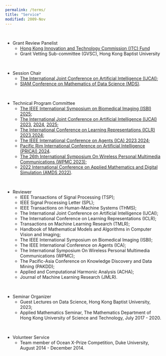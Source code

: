 ```yaml
---
permalink: /terms/
title: "Service"
modified: 2009-Nov
---
```

<br>

* Grant Review Panelist
  - [Hong Kong Innovation and Technology Commission (ITC) Fund](https://www.itc.gov.hk/en/index.html)
  - Grant Vetting Sub-committee (GVSC), Hong Kong Baptist University

<br>

* Session Chair
  - [The International Joint Conference on Artificial Intelligence (IJCAI)](https://ijcai-23.org/);
  - [SIAM Conference on Mathematics of Data Science (MDS)](https://www.siam.org/conferences/cm/conference/mds22).

<br>

* Technical Program Committee
  - [The IEEE International Symposium on Biomedical Imaging (ISBI) 2025](https://biomedicalimaging.org/2025/?__hstc=51849206.655b7dd8e6830b4548d19e37db39bdaf.1730720737632.1730720737632.1730720737632.1&__hssc=51849206.2.1730720737632&__hsfp=1541740377);
  - [The International Joint Conference on Artificial Intelligence (IJCAI) 2023](https://ijcai-23.org/), [2024](https://ijcai24.org/), [2025](https://2025.ijcai.org/);
  - [The International Conference on Learning Representations (ICLR) 2023](https://iclr.cc/Conferences/2023),[2024](https://attend.ieee.org/ica-2024/);
  - [The IEEE International Conference on Agents (ICA) 2023](https://confaid.com/ieee-ica2023/),[2024](https://attend.ieee.org/ica-2024/);
  - [Pacific Rim International Conference on Artificial Intelligence (PRICAI) 2024](https://www.pricai.org/2024/).
  - [The 26th International Symposium On Wireless Personal Multimedia Communications (WPMC 2023)](https://www.comsoc.org/conferences-events/international-symposium-wireless-personal-multimedia-communications-2023); 
  - [2022 International Conference on Applied Mathematics and Digital Simulation (AMDS 2022)](https://www.amds-conf.com/committee).


<br>

* Reviewer   
  - IEEE Transactions of Signal Processing (TSP);
  - IEEE Signal Processing Letter (SPL); 
  - IEEE Transactions on Human-Machine Systems (THMS);
  - The International Joint Conference on Artificial Intelligence (IJCAI);
  - The International Conference on Learning Representations (ICLR);
  - Transactions on Machine Learning Research (TMLR);
  - Handbook of Mathematical Models and Algorithms in Computer Vision and Imaging;
  - The IEEE International Symposium on Biomedical Imaging (ISBI); 
  - The IEEE International Conference on Agents (ICA);
  - The International Symposium On Wireless Personal Multimedia Communications (WPMC);
  - The Pacific-Asia Conference on Knowledge Discovery and Data Mining (PAKDD); 
  - Applied and Computational Harmonic Analysis (ACHA); 
  - Journal of Machine Learning Research (JMLR).

<br>

* Seminar Organizer
  - Guest Lectures on Data Science, Hong Kong Baptist University, 2023;
  - Applied Mathematics Seminar, The Mathematics Department of Hong Kong University of Science and Technology, July 2017 - 2020.

<br>

* Volunteer Service 
  - Team member of Ocean X-Prize Competition, Duke University, August 2014 - December 2014. 


